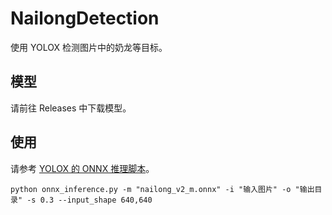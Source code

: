 # NailongDetection

使用 YOLOX 检测图片中的奶龙等目标。

## 模型

请前往 Releases 中下载模型。

## 使用

请参考 [YOLOX 的 ONNX 推理脚本](https://github.com/Megvii-BaseDetection/YOLOX/blob/main/demo/ONNXRuntime/onnx_inference.py)。

```
python onnx_inference.py -m "nailong_v2_m.onnx" -i "输入图片" -o "输出目录" -s 0.3 --input_shape 640,640
```
